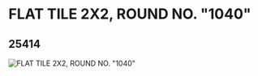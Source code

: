# FLAT TILE 2X2, ROUND NO. "1040"
## 25414
![FLAT TILE 2X2, ROUND NO. "1040"](https://lc-www-live-s.legocdn.com/media/bricks/5/2/6139454.jpg)